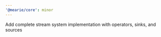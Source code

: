 ```yaml
---
'@mearie/core': minor
---
```


Add complete stream system implementation with operators, sinks, and sources
